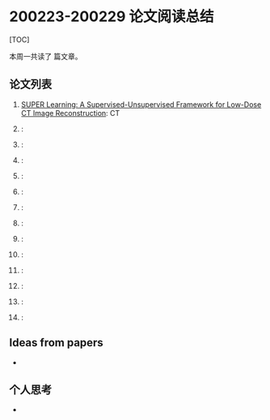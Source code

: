 # 200223-200229 论文阅读总结

[TOC]

本周一共读了 篇文章。

## 论文列表

1. [SUPER Learning: A Supervised-Unsupervised Framework for Low-Dose CT Image Reconstruction](https://github.com/Theodore-PKU/paper-notes/blob/master/super-learning-a-supervised-unsupervised-framework-for-low-dose-ct-image-reconstruction-2019-200223.md): CT

2. [](https://github.com/Theodore-PKU/paper-notes/blob/master/): 

3. [](https://github.com/Theodore-PKU/paper-notes/blob/master/): 

4. [](https://github.com/Theodore-PKU/paper-notes/blob/master/): 

5. [](https://github.com/Theodore-PKU/paper-notes/blob/master/): 

6. [](https://github.com/Theodore-PKU/paper-notes/blob/master/): 

7. [](https://github.com/Theodore-PKU/paper-notes/blob/master/): 

8. [](https://github.com/Theodore-PKU/paper-notes/blob/master/): 

9. [](https://github.com/Theodore-PKU/paper-notes/blob/master/): 

10. [](https://github.com/Theodore-PKU/paper-notes/blob/master/): 

11. [](https://github.com/Theodore-PKU/paper-notes/blob/master/): 

12. [](https://github.com/Theodore-PKU/paper-notes/blob/master/): 

13. [](https://github.com/Theodore-PKU/paper-notes/blob/master/): 

14. [](https://github.com/Theodore-PKU/paper-notes/blob/master/): 

    



## Ideas from papers

- 





## 个人思考

- 



